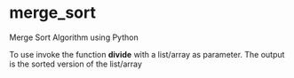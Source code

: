 # merge_sort
Merge Sort Algorithm using Python

To use invoke the function **divide** with a list/array as parameter. The output is the sorted version of the list/array
